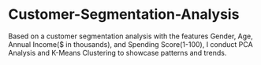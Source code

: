 # Customer-Segmentation-Analysis
Based on a customer segmentation analysis with the features Gender, Age, Annual Income($ in thousands), and Spending Score(1-100), I conduct PCA Analysis and K-Means Clustering to showcase patterns and trends.
